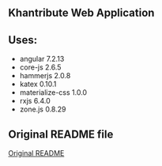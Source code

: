 ##  Khantribute Web Application

## Uses:

  * angular 7.2.13
  * core-js 2.6.5
  * hammerjs 2.0.8
  * katex 0.10.1
  * materialize-css 1.0.0
  * rxjs 6.4.0
  * zone.js 0.8.29


## Original README file

[Original README](OLDREADME.md)